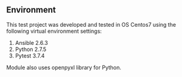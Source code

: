 ## Environment

This test project was developed and tested in OS Centos7 using the following virtual environment settings:

1. Ansible 2.6.3
2. Python 2.7.5
3. Pytest 3.7.4

Module also uses openpyxl library for Python.


